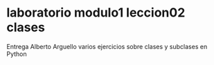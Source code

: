 # laboratorio modulo1 leccion02 clases
Entrega Alberto Arguello varios ejercicios sobre clases y subclases en Python
